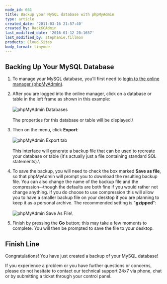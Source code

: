 ```yaml
---
node_id: 661
title: Backup your MySQL database with phpMyAdmin
type: article
created_date: '2011-03-16 21:57:40'
created_by: RackKCAdmin
last_modified_date: '2016-01-12 20:1657'
last_modified_by: stephanie.fillmon
products: Cloud Sites
body_format: tinymce
---
```


Backing Up Your MySQL Database
------------------------------

1.  To manage your MySQL database, you'll first need to [login to the
    online manager
    (phpMyAdmin)](http://www.rackspace.com/knowledge_center/article/rackspace-cloud-sites-essentials-phpmyadmin-database-management-interface).
2.  After you are logged into the online manager, click on a database or
    table in the left frame as shown in this example:\
     \
     ![phpMyAdmin
    Databases](http://c5018549.r49.cf2.rackcdn.com/phpmyadmin-dbs.png)\
     \
     The properties for this database or table will be displayed.\
      
3.  Then on the menu, click **Export**:\
     \
     ![phpMyAdmin Export
    tab](http://c5018549.r49.cf2.rackcdn.com/phpmyadmin-export.png)\
     \
     This interface will generate a backup file that can be used to
    recreate your database or table (it's actually just a file
    containing standard SQL statements).\
      
4.  To save the backup, you will need to check the box marked **Save as
    file**, so that phpMyAdmin will prompt you to download the resulting
    backup file. You can also change the name of the backup file and the
    compression--though the defaults are both fine if you would rather
    not change anything. If you do choose to use compression this will
    allow you to have a smaller backup file on your desktop if you are
    planning to keep it as a personal archive. The recommended setting
    is "**gzipped**":\
     \
     ![phpMyAdmin Save As
    File](http://c5018549.r49.cf2.rackcdn.com/phpmyadmin-saveasfile.png)\
      
5.  Finish by pressing the **Go** button; this may take a few moments to
    complete. You will then be prompted to save the file to your
    desktop.

Finish Line
-----------

Congratulations! You have just created a backup of your MySQL database!

If you experience a problem or you have further questions or concerns,
please do not hesitate to contact our technical support 24x7 via phone,
chat or by submitting a ticket through your control panel.

